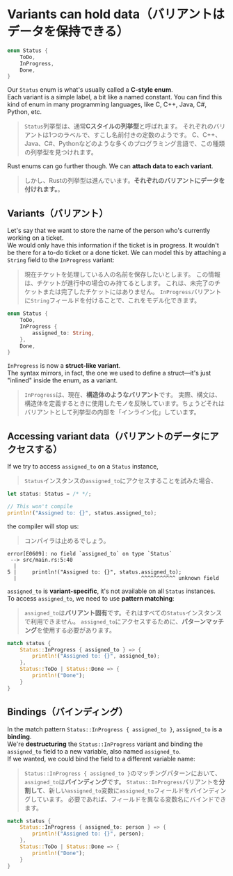 # Variants can hold data（バリアントはデータを保持できる）

```rust
enum Status {
    ToDo,
    InProgress,
    Done,
}
```

Our `Status` enum is what's usually called a **C-style enum**.\
Each variant is a simple label, a bit like a named constant. You can find this kind of enum in many programming
languages, like C, C++, Java, C#, Python, etc.

> `Status`列挙型は、通常**Cスタイルの列挙型**と呼ばれます。
> それぞれのバリアントは1つのラベルで、すこし名前付きの定数のようです。
> C、C++、Java、C#、Pythonなどのような多くのプログラミング言語で、この種類の列挙型を見つけれます。

Rust enums can go further though. We can **attach data to each variant**.

> しかし、Rustの列挙型は進んでいます。**それぞれのバリアントにデータを付けれます。**。

## Variants（バリアント）

Let's say that we want to store the name of the person who's currently working on a ticket.\
We would only have this information if the ticket is in progress. It wouldn't be there for a to-do ticket or
a done ticket.
We can model this by attaching a `String` field to the `InProgress` variant:

> 現在チケットを処理している人の名前を保存したいとします。
> この情報は、チケットが進行中の場合のみ持てるとします。
> これは、未完了のチケットまたは完了したチケットにはありません。
> `InProgress`バリアントに`String`フィールドを付けることで、これをモデル化できます。

```rust
enum Status {
    ToDo,
    InProgress {
        assigned_to: String,
    },
    Done,
}
```

`InProgress` is now a **struct-like variant**.\
The syntax mirrors, in fact, the one we used to define a struct—it's just "inlined" inside the enum, as a variant.

> `InProgress`は、現在、**構造体のようなバリアント**です。
> 実際、構文は、構造体を定義するときに使用したモノを反映しています。ちょうどそれはバリアントとして列挙型の内部を「インライン化」しています。

## Accessing variant data（バリアントのデータにアクセスする）

If we try to access `assigned_to` on a `Status` instance,

> `Status`インスタンスの`assigned_to`にアクセスすることを試みた場合、

```rust
let status: Status = /* */;

// This won't compile
println!("Assigned to: {}", status.assigned_to);
```

the compiler will stop us:

> コンパイラは止めるでしょう。

```text
error[E0609]: no field `assigned_to` on type `Status`
 --> src/main.rs:5:40
  |
5 |     println!("Assigned to: {}", status.assigned_to);
  |                                        ^^^^^^^^^^^ unknown field
```

`assigned_to` is **variant-specific**, it's not available on all `Status` instances.\
To access `assigned_to`, we need to use **pattern matching**:

> `assigned_to`は**バリアント固有**です。それはすべての`Status`インスタンスで利用できません。
> `assigned_to`にアクセスするために、**パターンマッチング**を使用する必要があります。

```rust
match status {
    Status::InProgress { assigned_to } => {
        println!("Assigned to: {}", assigned_to);
    },
    Status::ToDo | Status::Done => {
        println!("Done");
    }
}
```

## Bindings（バインディング）

In the match pattern `Status::InProgress { assigned_to }`, `assigned_to` is a **binding**.\
We're **destructuring** the `Status::InProgress` variant and binding the `assigned_to` field to
a new variable, also named `assigned_to`.\
If we wanted, we could bind the field to a different variable name:

> `Status::InProgress { assigned_to }`のマッチングパターンにおいて、`assigned_to`は**バインディング**です。
> `Status::InProgress`バリアントを**分割して**、新しい`assigned_to`変数に`assigned_to`フィールドをバインディングしています。
> 必要であれば、フィールドを異なる変数名にバインドできます。

```rust
match status {
    Status::InProgress { assigned_to: person } => {
        println!("Assigned to: {}", person);
    },
    Status::ToDo | Status::Done => {
        println!("Done");
    }
}
```
